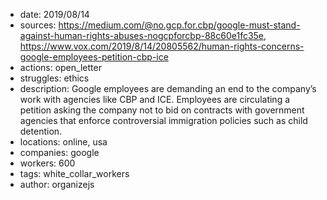 - date: 2019/08/14
- sources: https://medium.com/@no.gcp.for.cbp/google-must-stand-against-human-rights-abuses-nogcpforcbp-88c60e1fc35e, https://www.vox.com/2019/8/14/20805562/human-rights-concerns-google-employees-petition-cbp-ice
- actions: open_letter
- struggles: ethics
- description: Google employees are demanding an end to the company’s work with agencies like CBP and ICE. Employees are circulating a petition asking the company not to bid on contracts with government agencies that enforce controversial immigration policies such as child detention.
- locations: online, usa
- companies: google
- workers: 600
- tags: white_collar_workers
- author: organizejs
